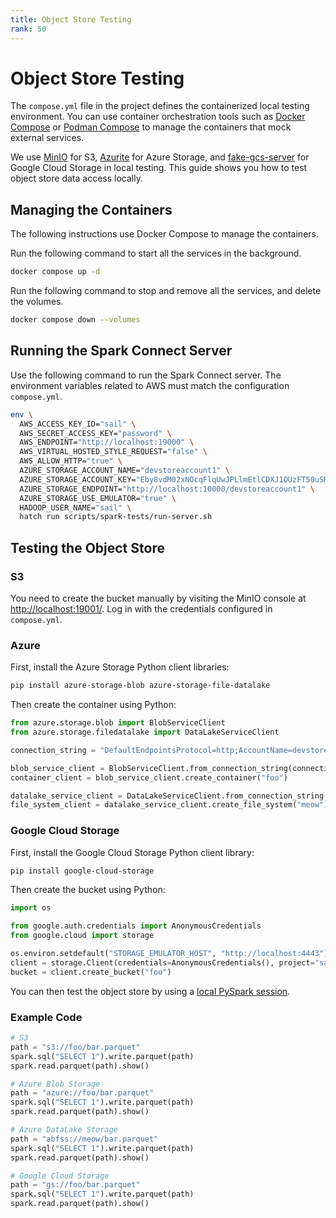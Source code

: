 ```yaml
---
title: Object Store Testing
rank: 50
---
```


# Object Store Testing

The `compose.yml` file in the project defines the containerized local testing environment.
You can use container orchestration tools such as [Docker Compose](https://docs.docker.com/compose/)
or [Podman Compose](https://github.com/containers/podman-compose) to manage the containers that mock external services.

We use [MinIO](https://min.io/) for S3, [Azurite](https://github.com/Azure/Azurite) for Azure Storage, and [fake-gcs-server](https://github.com/fsouza/fake-gcs-server) for Google Cloud Storage in local testing.
This guide shows you how to test object store data access locally.

## Managing the Containers

<!-- TODO: add instructions for Podman Compose -->

The following instructions use Docker Compose to manage the containers.

Run the following command to start all the services in the background.

```bash
docker compose up -d
```

Run the following command to stop and remove all the services, and delete the volumes.

```bash
docker compose down --volumes
```

## Running the Spark Connect Server

Use the following command to run the Spark Connect server.
The environment variables related to AWS must match the configuration `compose.yml`.

```bash
env \
  AWS_ACCESS_KEY_ID="sail" \
  AWS_SECRET_ACCESS_KEY="password" \
  AWS_ENDPOINT="http://localhost:19000" \
  AWS_VIRTUAL_HOSTED_STYLE_REQUEST="false" \
  AWS_ALLOW_HTTP="true" \
  AZURE_STORAGE_ACCOUNT_NAME="devstoreaccount1" \
  AZURE_STORAGE_ACCOUNT_KEY="Eby8vdM02xNOcqFlqUwJPLlmEtlCDXJ1OUzFT50uSRZ6IFsuFq2UVErCz4I6tq/K1SZFPTOtr/KBHBeksoGMGw==" \
  AZURE_STORAGE_ENDPOINT="http://localhost:10000/devstoreaccount1" \
  AZURE_STORAGE_USE_EMULATOR="true" \
  HADOOP_USER_NAME="sail" \
  hatch run scripts/spark-tests/run-server.sh
```

## Testing the Object Store

### S3

You need to create the bucket manually by visiting the MinIO console at <http://localhost:19001/>.
Log in with the credentials configured in `compose.yml`.

### Azure

First, install the Azure Storage Python client libraries:

```bash
pip install azure-storage-blob azure-storage-file-datalake
```

Then create the container using Python:

```python
from azure.storage.blob import BlobServiceClient
from azure.storage.filedatalake import DataLakeServiceClient

connection_string = "DefaultEndpointsProtocol=http;AccountName=devstoreaccount1;AccountKey=Eby8vdM02xNOcqFlqUwJPLlmEtlCDXJ1OUzFT50uSRZ6IFsuFq2UVErCz4I6tq/K1SZFPTOtr/KBHBeksoGMGw==;BlobEndpoint=http://localhost:10000/devstoreaccount1;"

blob_service_client = BlobServiceClient.from_connection_string(connection_string)
container_client = blob_service_client.create_container("foo")

datalake_service_client = DataLakeServiceClient.from_connection_string(connection_string)
file_system_client = datalake_service_client.create_file_system("meow")
```

### Google Cloud Storage

First, install the Google Cloud Storage Python client library:

```bash
pip install google-cloud-storage
```

Then create the bucket using Python:

```python
import os

from google.auth.credentials import AnonymousCredentials
from google.cloud import storage

os.environ.setdefault("STORAGE_EMULATOR_HOST", "http://localhost:4443")
client = storage.Client(credentials=AnonymousCredentials(), project="sail")
bucket = client.create_bucket("foo")
```

You can then test the object store by using a [local PySpark session](./pyspark-local.md).

### Example Code

```python
# S3
path = "s3://foo/bar.parquet"
spark.sql("SELECT 1").write.parquet(path)
spark.read.parquet(path).show()

# Azure Blob Storage
path = "azure://foo/bar.parquet"
spark.sql("SELECT 1").write.parquet(path)
spark.read.parquet(path).show()

# Azure DataLake Storage
path = "abfss://meow/bar.parquet"
spark.sql("SELECT 1").write.parquet(path)
spark.read.parquet(path).show()

# Google Cloud Storage
path = "gs://foo/bar.parquet"
spark.sql("SELECT 1").write.parquet(path)
spark.read.parquet(path).show()
```
